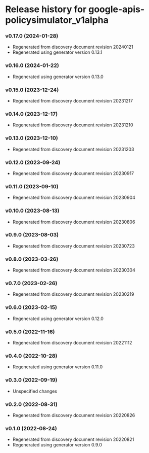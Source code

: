 # Release history for google-apis-policysimulator_v1alpha

### v0.17.0 (2024-01-28)

* Regenerated from discovery document revision 20240121
* Regenerated using generator version 0.13.1

### v0.16.0 (2024-01-22)

* Regenerated using generator version 0.13.0

### v0.15.0 (2023-12-24)

* Regenerated from discovery document revision 20231217

### v0.14.0 (2023-12-17)

* Regenerated from discovery document revision 20231210

### v0.13.0 (2023-12-10)

* Regenerated from discovery document revision 20231203

### v0.12.0 (2023-09-24)

* Regenerated from discovery document revision 20230917

### v0.11.0 (2023-09-10)

* Regenerated from discovery document revision 20230904

### v0.10.0 (2023-08-13)

* Regenerated from discovery document revision 20230806

### v0.9.0 (2023-08-03)

* Regenerated from discovery document revision 20230723

### v0.8.0 (2023-03-26)

* Regenerated from discovery document revision 20230304

### v0.7.0 (2023-02-26)

* Regenerated from discovery document revision 20230219

### v0.6.0 (2023-02-15)

* Regenerated using generator version 0.12.0

### v0.5.0 (2022-11-16)

* Regenerated from discovery document revision 20221112

### v0.4.0 (2022-10-28)

* Regenerated using generator version 0.11.0

### v0.3.0 (2022-09-19)

* Unspecified changes

### v0.2.0 (2022-08-31)

* Regenerated from discovery document revision 20220826

### v0.1.0 (2022-08-24)

* Regenerated from discovery document revision 20220821
* Regenerated using generator version 0.9.0

